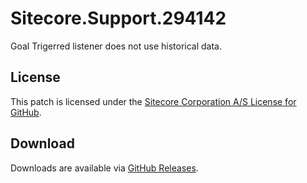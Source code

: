 # Sitecore.Support.294142
Goal Trigerred listener does not use historical data.

## License  
This patch is licensed under the [Sitecore Corporation A/S License for GitHub](https://github.com/sitecoresupport/Sitecore.Support.294142/blob/master/LICENSE).  

## Download  
Downloads are available via [GitHub Releases](https://github.com/sitecoresupport/Sitecore.Support.294142/releases).  
